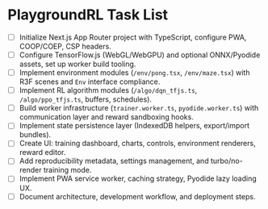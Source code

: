 # PlaygroundRL Task List

- [ ] Initialize Next.js App Router project with TypeScript, configure PWA, COOP/COEP, CSP headers.
- [ ] Configure TensorFlow.js (WebGL/WebGPU) and optional ONNX/Pyodide assets, set up worker build tooling.
- [ ] Implement environment modules (`/env/pong.tsx`, `/env/maze.tsx`) with R3F scenes and `Env` interface compliance.
- [ ] Implement RL algorithm modules (`/algo/dqn_tfjs.ts`, `/algo/ppo_tfjs.ts`, buffers, schedules).
- [ ] Build worker infrastructure (`trainer.worker.ts`, `pyodide.worker.ts`) with communication layer and reward sandboxing hooks.
- [ ] Implement state persistence layer (IndexedDB helpers, export/import bundles).
- [ ] Create UI: training dashboard, charts, controls, environment renderers, reward editor.
- [ ] Add reproducibility metadata, settings management, and turbo/no-render training mode.
- [ ] Implement PWA service worker, caching strategy, Pyodide lazy loading UX.
- [ ] Document architecture, development workflow, and deployment steps.
